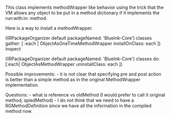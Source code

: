This class implements methodWrapper like behavior using the trick that the VM allows any object to be put in a method dictionary if it implements the run:with:in: method.

Here is a way to install a methodWrapper.

((RPackageOrganizer default packageNamed: 'BlueInk-Core') classes gather: [ :each | ObjectAsOneTimeMethodWrapper installOnClass: each ]) inspect

((RPackageOrganizer default packageNamed: 'BlueInk-Core') classes 
	do: [:each| ObjectAsMethodWrapper uninstallClass: each ]) 


Possible improvements:
	- it is not clear that specifying pre and post action is better than a simple method as in the original MethodWrapper implementation. 

Questions: 
	- what is reference vs oldMethod (I would prefer to call it original method, spiedMethod)
	- I do not think that we need to have a RGMethodDefinition since we have all the information in the compiled method now. 